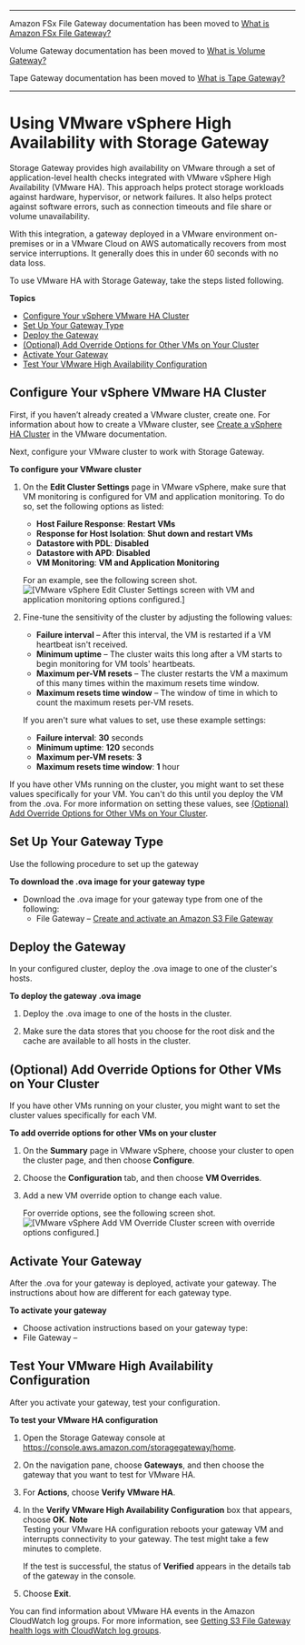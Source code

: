 --------

Amazon FSx File Gateway documentation has been moved to [What is Amazon FSx File Gateway?](https://docs.aws.amazon.com/filegateway/latest/filefsxw/WhatIsStorageGateway.html)

Volume Gateway documentation has been moved to [What is Volume Gateway?](https://docs.aws.amazon.com/storagegateway/latest/vgw/WhatIsStorageGateway.html)

Tape Gateway documentation has been moved to [What is Tape Gateway?](https://docs.aws.amazon.com/storagegateway/latest/tgw/WhatIsStorageGateway.html)

--------

# Using VMware vSphere High Availability with Storage Gateway<a name="vmware-ha"></a>

Storage Gateway provides high availability on VMware through a set of application\-level health checks integrated with VMware vSphere High Availability \(VMware HA\)\. This approach helps protect storage workloads against hardware, hypervisor, or network failures\. It also helps protect against software errors, such as connection timeouts and file share or volume unavailability\.

With this integration, a gateway deployed in a VMware environment on\-premises or in a VMware Cloud on AWS automatically recovers from most service interruptions\. It generally does this in under 60 seconds with no data loss\. 

To use VMware HA with Storage Gateway, take the steps listed following\.

**Topics**
+ [Configure Your vSphere VMware HA Cluster](#vmware-ha-configure-cluster)
+ [Set Up Your Gateway Type](#vmware-ha-download-image)
+ [Deploy the Gateway](#vmware-ha-deploy-gateway)
+ [\(Optional\) Add Override Options for Other VMs on Your Cluster](#vmware-ha-overrides)
+ [Activate Your Gateway](#vmware-ha-activate-gateway)
+ [Test Your VMware High Availability Configuration](#vmware-ha-test-failover)

## Configure Your vSphere VMware HA Cluster<a name="vmware-ha-configure-cluster"></a>

First, if you haven’t already created a VMware cluster, create one\. For information about how to create a VMware cluster, see [Create a vSphere HA Cluster](https://docs.vmware.com/en/VMware-vSphere/6.7/com.vmware.vsphere.avail.doc/GUID-4BC60283-B638-472F-B1D2-1E4E57EAD213.html) in the VMware documentation\.

Next, configure your VMware cluster to work with Storage Gateway\.

**To configure your VMware cluster**

1. On the **Edit Cluster Settings** page in VMware vSphere, make sure that VM monitoring is configured for VM and application monitoring\. To do so, set the following options as listed:
   + **Host Failure Response**: **Restart VMs**
   + **Response for Host Isolation**: **Shut down and restart VMs**
   + **Datastore with PDL**: **Disabled**
   + **Datastore with APD**: **Disabled**
   + **VM Monitoring**: **VM and Application Monitoring**

   For an example, see the following screen shot\.   
![\[VMware vSphere Edit Cluster Settings screen with VM and application monitoring options configured.\]](http://docs.aws.amazon.com/filegateway/latest/files3/images/edit-cluster-settings.png)

1. Fine\-tune the sensitivity of the cluster by adjusting the following values: 
   + **Failure interval** – After this interval, the VM is restarted if a VM heartbeat isn't received\. 
   + **Minimum uptime** – The cluster waits this long after a VM starts to begin monitoring for VM tools' heartbeats\.
   + **Maximum per\-VM resets** – The cluster restarts the VM a maximum of this many times within the maximum resets time window\.
   + **Maximum resets time window** – The window of time in which to count the maximum resets per\-VM resets\. 

   If you aren't sure what values to set, use these example settings: 
   + **Failure interval**: **30** seconds 
   + **Minimum uptime**: **120** seconds 
   + **Maximum per\-VM resets**: **3**
   + **Maximum resets time window**: **1** hour 

If you have other VMs running on the cluster, you might want to set these values specifically for your VM\. You can't do this until you deploy the VM from the \.ova\. For more information on setting these values, see [\(Optional\) Add Override Options for Other VMs on Your Cluster](#vmware-ha-overrides)\.

## Set Up Your Gateway Type<a name="vmware-ha-download-image"></a>

Use the following procedure to set up the gateway

**To download the \.ova image for your gateway type**
+ Download the \.ova image for your gateway type from one of the following:
  + File Gateway – [Create and activate an Amazon S3 File Gateway](create-gateway-file.md)

## Deploy the Gateway<a name="vmware-ha-deploy-gateway"></a>

In your configured cluster, deploy the \.ova image to one of the cluster's hosts\.

**To deploy the gateway \.ova image**

1.  Deploy the \.ova image to one of the hosts in the cluster\.

1. Make sure the data stores that you choose for the root disk and the cache are available to all hosts in the cluster\.

## \(Optional\) Add Override Options for Other VMs on Your Cluster<a name="vmware-ha-overrides"></a>

If you have other VMs running on your cluster, you might want to set the cluster values specifically for each VM\. 

**To add override options for other VMs on your cluster**

1. On the **Summary** page in VMware vSphere, choose your cluster to open the cluster page, and then choose **Configure**\.

1. Choose the **Configuration** tab, and then choose **VM Overrides**\.

1. Add a new VM override option to change each value\. 

   For override options, see the following screen shot\.  
![\[VMware vSphere Add VM Override Cluster screen with override options configured.\]](http://docs.aws.amazon.com/filegateway/latest/files3/images/override-cluster-settings.png)

## Activate Your Gateway<a name="vmware-ha-activate-gateway"></a>

After the \.ova for your gateway is deployed, activate your gateway\. The instructions about how are different for each gateway type\.

**To activate your gateway**
+  Choose activation instructions based on your gateway type:
  + File Gateway – 

## Test Your VMware High Availability Configuration<a name="vmware-ha-test-failover"></a>

After you activate your gateway, test your configuration\.

**To test your VMware HA configuration**

1. Open the Storage Gateway console at [https://console\.aws\.amazon\.com/storagegateway/home](https://console.aws.amazon.com/storagegateway/)\.

1. On the navigation pane, choose **Gateways**, and then choose the gateway that you want to test for VMware HA\.

1. For **Actions**, choose **Verify VMware HA**\.

1. In the **Verify VMware High Availability Configuration** box that appears, choose **OK**\.
**Note**  
Testing your VMware HA configuration reboots your gateway VM and interrupts connectivity to your gateway\. The test might take a few minutes to complete\. 

   If the test is successful, the status of **Verified** appears in the details tab of the gateway in the console\.

1. Choose **Exit**\.

You can find information about VMware HA events in the Amazon CloudWatch log groups\. For more information, see [Getting S3 File Gateway health logs with CloudWatch log groups](monitoring-file-gateway.md#cw-log-groups)\.